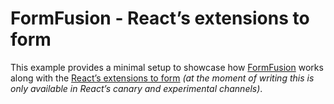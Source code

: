 # FormFusion - React’s extensions to form

This example provides a minimal setup to showcase how [FormFusion](https://www.corelabui.com/) works along with the [React’s extensions to form](https://react.dev/reference/react-dom/components/form) _(at the moment of writing this is only available in React’s canary and experimental channels)_.
